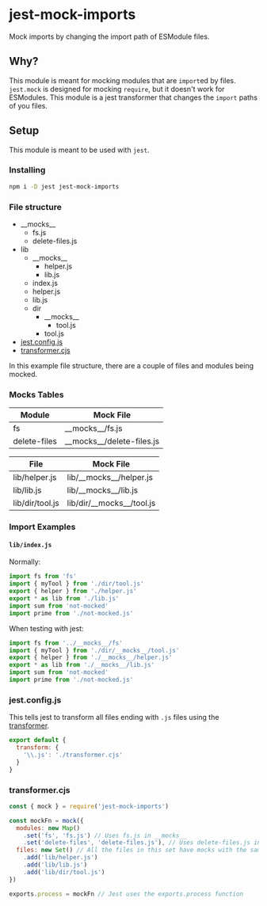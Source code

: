# jest-mock-imports
Mock imports by changing the import path of ESModule files.

## Why?
This module is meant for mocking modules that are `import`ed by files. `jest.mock` is designed for mocking `require`, but it doesn't work for ESModules. This module is a jest transformer that changes the `import` paths of you files.

## Setup
This module is meant to be used with `jest`.

### Installing
```bash
npm i -D jest jest-mock-imports
```

### File structure
- \_\_mocks\_\_
    - fs.js
    - delete-files.js
- lib
  - \_\_mocks\_\_
    - helper.js
    - lib.js
  - index.js
  - helper.js
  - lib.js
  - dir
    - \_\_mocks\_\_
      - tool.js
    - tool.js
- [jest.config.js](#jest.configjs)
- [transformer.cjs](#transformercjs)

In this example file structure, there are a couple of files and modules being mocked.

### Mocks Tables
Module | Mock File
--- | ---
fs | \_\_mocks\_\_/fs.js
delete-files | \_\_mocks\_\_/delete-files.js

File | Mock File
--- | ---
lib/helper.js | lib/\_\_mocks\_\_/helper.js
lib/lib.js | lib/\_\_mocks\_\_/lib.js
lib/dir/tool.js | lib/dir/\_\_mocks\_\_/tool.js

### Import Examples
#### `lib/index.js`
Normally:
```javascript
import fs from 'fs'
import { myTool } from './dir/tool.js'
export { helper } from './helper.js'
export * as lib from './lib.js'
import sum from 'not-mocked'
import prime from './not-mocked.js'
```
When testing with jest:
```javascript
import fs from '../__mocks__/fs'
import { myTool } from './dir/__mocks__/tool.js'
export { helper } from './__mocks__/helper.js'
export * as lib from './__mocks__/lib.js'
import sum from 'not-mocked'
import prime from './not-mocked.js'
```

### jest.config.js
This tells jest to transform all files ending with `.js` files using the [transformer](#transformercjs).
```javascript
export default {
  transform: {
    '\\.js': './transformer.cjs'
  }
}
```

### transformer.cjs
```javascript
const { mock } = require('jest-mock-imports')

const mockFn = mock({
  modules: new Map()
    .set('fs', 'fs.js') // Uses fs.js in __mocks__
    .set('delete-files', 'delete-files.js'), // Uses delete-files.js in __mocks__
  files: new Set() // All the files in this set have mocks with the same file name in the __mocks__ folder in the same level as the files.
    .add('lib/helper.js')
    .add('lib/lib.js')
    .add('lib/dir/tool.js')
})

exports.process = mockFn // Jest uses the exports.process function
```
